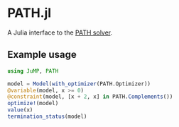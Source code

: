 # PATH.jl

A Julia interface to the [PATH solver](http://pages.cs.wisc.edu/~ferris/path.html).

## Example usage

```julia
using JuMP, PATH

model = Model(with_optimizer(PATH.Optimizer))
@variable(model, x >= 0)
@constraint(model, [x + 2, x] in PATH.Complements())
optimize!(model)
value(x)
termination_status(model)
```
